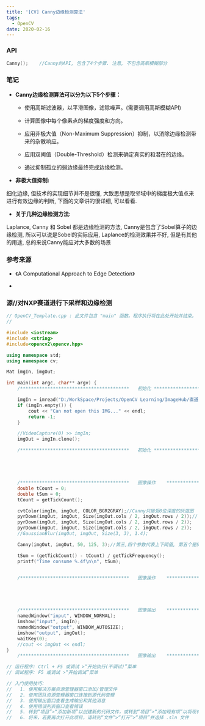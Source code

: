 ```yaml
---
title: '[CV] Canny边缘检测算法'
tags:
  - OpenCV
date: 2020-02-16
---
```


### API

```c++
Canny();	//Canny的API, 包含了4个步骤. 注意, 不包含高斯模糊部分
```



### 笔记

- **Canny边缘检测算法可以分为以下5个步骤：**

  -  使用高斯滤波器，以平滑图像，滤除噪声。(需要调用高斯模糊API)

  -  计算图像中每个像素点的梯度强度和方向。

  - 应用非极大值（Non-Maximum Suppression）抑制，以消除边缘检测带来的杂散响应。

  - 应用双阈值（Double-Threshold）检测来确定真实的和潜在的边缘。

  -  通过抑制孤立的弱边缘最终完成边缘检测。



- **非极大值抑制:**

细化边缘, 但技术的实现细节并不是很懂, 大致思想是取邻域中的梯度极大值点来进行有效边缘的判断, 下面的文章讲的很详细, 可以看看.

<!-- more -->

- **关于几种边缘检测方法:**

Laplance, Canny 和 Sobel 都是边缘检测的方法, Canny是包含了Sobel算子的边缘检测, 所以可以说是Sobel的实际应用, Laplance的检测效果并不好, 但是有其他的用途, 总的来说Canny能应对大多数的场景




### 参考来源

- 《A Computational Approach to Edge Detection》

- [1]: https://www.cnblogs.com/techyan1990/p/7291771.html	"边缘检测之Canny"

  

### 源//对NXP赛道进行下采样和边缘检测

```c++
// OpenCV_Template.cpp : 此文件包含 "main" 函数。程序执行将在此处开始并结束。
//

#include <iostream>
#include <string>
#include<opencv2\opencv.hpp>

using namespace std;
using namespace cv;

Mat imgIn, imgOut;

int main(int argc, char** argv) {
	/****************************************	初始化	****************************************************/

	imgIn = imread("D:/WorkSpace/Projects/OpenCV Learning/ImageHub/直道进圆环.jpg", IMREAD_COLOR);
	if (imgIn.empty()) {
		cout << "Can not open this IMG..." << endl;
		return -1;
	}

	//VideoCapture(0) >> imgIn;
	imgOut = imgIn.clone();

	/****************************************	初始化	****************************************************/





	/****************************************	图像操作	****************************************************/
	double tCount = 0;
	double tSum = 0;
	tCount = getTickCount();

	cvtColor(imgIn, imgOut, COLOR_BGR2GRAY);//Canny只接受8位深度的灰度图
	pyrDown(imgOut, imgOut, Size(imgOut.cols / 2, imgOut.rows / 2));//下采样
	pyrDown(imgOut, imgOut, Size(imgOut.cols / 2, imgOut.rows / 2));
	pyrDown(imgOut, imgOut, Size(imgOut.cols / 2, imgOut.rows / 2));
	//GaussianBlur(imgOut, imgOut, Size(3, 3), 1.4);

	Canny(imgOut, imgOut, 50, 125, 3);//第三,四个参数代表上下阈值, 第五个是Sobel算子的大小, 一般取3

	tSum = (getTickCount() - tCount) / getTickFrequency();
	printf("Time consume %.4f\n\n", tSum);


	/****************************************	图像操作	****************************************************/





	/****************************************	图像输出	****************************************************/
	namedWindow("input", WINDOW_NORMAL);
	imshow("input", imgIn);
	namedWindow("output", WINDOW_AUTOSIZE);
	imshow("output", imgOut);
	waitKey(0);
	//cout << imgOut << endl;
}
	/****************************************	图像输出	****************************************************/

// 运行程序: Ctrl + F5 或调试 >“开始执行(不调试)”菜单
// 调试程序: F5 或调试 >“开始调试”菜单

// 入门使用技巧: 
//   1. 使用解决方案资源管理器窗口添加/管理文件
//   2. 使用团队资源管理器窗口连接到源代码管理
//   3. 使用输出窗口查看生成输出和其他消息
//   4. 使用错误列表窗口查看错误
//   5. 转到“项目”>“添加新项”以创建新的代码文件，或转到“项目”>“添加现有项”以将现有代码文件添加到项目
//   6. 将来，若要再次打开此项目，请转到“文件”>“打开”>“项目”并选择 .sln 文件

```

